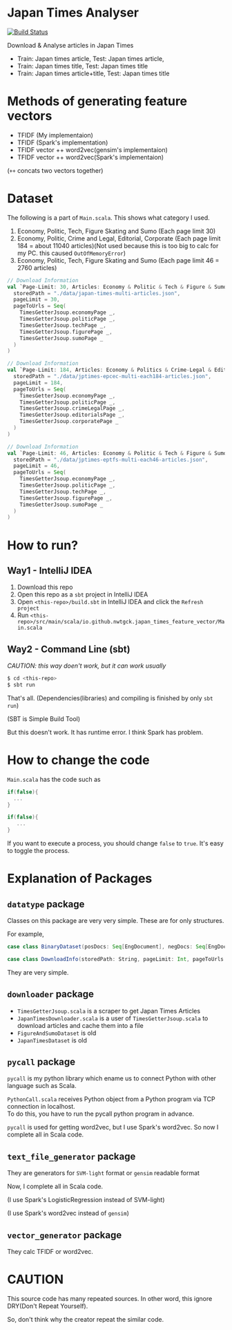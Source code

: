# Japan Times Analyser
[![Build Status](https://travis-ci.org/nwtgck/japan-times-analyser-scala.svg?branch=master)](https://travis-ci.org/nwtgck/japan-times-analyser-scala)

Download & Analyse articles in Japan Times
- Train: Japan times article, Test: Japan times article,
- Train: Japan times title, Test: Japan times title
- Train: Japan times article+title, Test: Japan times title

# Methods of generating feature vectors

- TFIDF (My implementaion)
- TFIDF (Spark's implementation)
- TFIDF vector ++ word2vec(gensim's implementaion)
- TFIDF vector ++ word2vec(Spark's implementaion)

(`++` concats two vectors together)

# Dataset

The following is a part of `Main.scala`. This shows what category I used.

1. Economy, Politic, Tech, Figure Skating and Sumo (Each page limit 30)
2. Economy, Politic, Crime and Legal, Editorial, Corporate (Each page limit 184 = about 11040 articles)(Not used because this is too big to calc for my PC. this caused `OutOfMemoryError`)
3. Economy, Politic, Tech, Figure Skating and Sumo (Each page limit 46 = 2760 articles)

```scala
// Download Information
val `Page-Limit: 30, Articles: Economy & Politic & Tech & Figure & Sumo` = DownloadInfo(
  storedPath = "./data/japan-times-multi-articles.json",
  pageLimit = 30,
  pageToUrls = Seq(
    TimesGetterJsoup.economyPage _,
    TimesGetterJsoup.politicPage _,
    TimesGetterJsoup.techPage _,
    TimesGetterJsoup.figurePage _,
    TimesGetterJsoup.sumoPage _
  )
)

// Download Information
val `Page-Limit: 184, Articles: Economy & Politics & Crime-Legal & Editorials & Corporate` = DownloadInfo(
  storedPath = "./data/jptimes-epcec-multi-each184-articles.json",
  pageLimit = 184,
  pageToUrls = Seq(
    TimesGetterJsoup.economyPage _,
    TimesGetterJsoup.politicPage _,
    TimesGetterJsoup.crimeLegalPage _,
    TimesGetterJsoup.editorialsPage _,
    TimesGetterJsoup.corporatePage _
  )
)

// Download Information
val `Page-Limit: 46, Articles: Economy & Politic & Tech & Figure & Sumo` = DownloadInfo(
  storedPath = "./data/jptimes-eptfs-multi-each46-articles.json",
  pageLimit = 46,
  pageToUrls = Seq(
    TimesGetterJsoup.economyPage _,
    TimesGetterJsoup.politicPage _,
    TimesGetterJsoup.techPage _,
    TimesGetterJsoup.figurePage _,
    TimesGetterJsoup.sumoPage _
  )
)
```


# How to run?

## Way1 - IntelliJ IDEA

1. Download this repo
2. Open this repo as a `sbt` project in IntelliJ IDEA
3. Open `<this-repo>/build.sbt` in IntelliJ IDEA and click the `Refresh project`
4. Run `<this-repo>/src/main/scala/io.github.nwtgck.japan_times_feature_vector/Main.scala`

## Way2 - Command Line (sbt)

*CAUTION: this way doen't work, but it can work usually*




```sh
$ cd <this-repo>
$ sbt run
```

That's all. (Dependencies(libraries) and compiling is finished by only `sbt run`)


(SBT is Simple Build Tool)


But this doesn't work. It has runtime error. I think Spark has problem.


# How to change the code

`Main.scala` has the code such as 

```scala
if(false){
  ...
}

if(false){
   ...
}
```

If you want to execute a process, you should change `false` to `true`. It's easy to toggle the process.

# Explanation of Packages

## `datatype` package

Classes on this package are very very simple. These are for only structures.

For example,

```scala
case class BinaryDataset(posDocs: Seq[EngDocument], negDocs: Seq[EngDocument])
```

```scala
case class DownloadInfo(storedPath: String, pageLimit: Int, pageToUrls: Seq[Int => String])
```

They are very simple.

## `downloader` package

* `TimesGetterJsoup.scala` is a scraper to get Japan Times Articles
* `JapanTimesDownloader.scala` is a user of `TimesGetterJsoup.scala` to download articles and cache them into a file
* `FigureAndSumoDataset` is old
* `JapanTimesDataset` is old

## `pycall` package

`pycall` is my python library which ename us to connect Python with other language such as Scala.

`PythonCall.scala` receives Python object from a Python program via TCP connection in localhost.   
To do this, you have to run the pycall python program in advance. 

`pycall` is used for getting word2vec, but I use Spark's word2vec. So now I complete all in Scala code.

## `text_file_generator` package

They are generators for `SVM-light` format or `gensim` readable format

Now, I complete all in Scala code.

(I use Spark's LogisticRegression instead of SVM-light)

(I use Spark's word2vec instead of `gensim`)


## `vector_generator` package

They calc TFIDF or word2vec.


# CAUTION

This source code has many repeated sources. In other word, this ignore DRY(Don't Repeat Yourself). 

So, don't think why the creator repeat the similar code.
